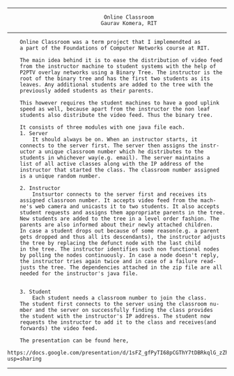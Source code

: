 ********************************************************************************

		                           Online Classroom
		                          Gaurav Komera, RIT


********************************************************************************
	
      	Online Classroom was a term project that I implemendted as
      	a part of the Foundations of Computer Networks course at RIT.
      	
      	The main idea behind it is to ease the distribution of video feed
      	from the instructor machine to student systems with the help of
      	P2PTV overlay networks using a Binary Tree. The instructor is the
      	root of the binary tree and has the first two students as its
      	leaves. Any additional students are added to the tree with the
      	previously added students as their parents.
      
      	This however requires the student machines to have a good uplink
      	speed as well, because apart from the instructor the non leaf 
      	students also distribute the video feed. Thus the binary tree.
      
       	It consists of three modules with one java file each.
      	1. Server
      		It should always be on. When an instructor starts, it
      	connects to the server first. The server then assigns the instr-
      	uctor a unique classroom number which he distributes to the
      	students in whichever way(e.g. email). The server maintains a
      	list of all active classes along with the IP address of the 
      	instructor that started the class. The classroom number assigned
      	is a unique random number.
      
      	2. Instructor
      		Instsurtor connects to the server first and receives its
      	assigned classroon number. It accepts video feed from the mach-
      	ne's web camera and unicasts it to two students. It also accepts
      	student requests and assigns them appropriate parents in the tree.
      	New students are added to the tree in a level order fashion. The 
      	parents are also informed about their newly attached children.
      	In case a student drops out because of some reason(e.g. a parent
      	gets dropped and thus all its descendants), the instructor adjusts
      	the tree by replacing the defunct node with the last child
      	in the tree. The instructor identifies such non functional nodes
      	by polling the nodes continuously. In case a node doesn't reply,
      	the instructor tries again twice and in case of a failure read-
      	justs the tree. The dependencies attached in the zip file are all
      	needed for the instructor's java file.
      
      	
      	3. Student
      		Each student needs a classroom number to join the class.
      	The student first connects to the server using the classroom nu-
      	mber and the server on successfully finding the class provides
      	the student with the instructor's IP address. The student now
      	requests the instructor to add it to the class and receives(and
      	forwards) the video feed.
      
      	The presentation can be found here,
      	https://docs.google.com/presentation/d/1sFZ_gfPyTI68pCGThY7tDBRkqlG_zZhxQMA9Mqs657o/edit?usp=sharing


********************************************************************************
